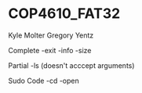 # COP4610_FAT32

Kyle Molter
Gregory Yentz

Complete
-exit
-info
-size

Partial
-ls (doesn't acccept arguments)

Sudo Code
-cd
-open
